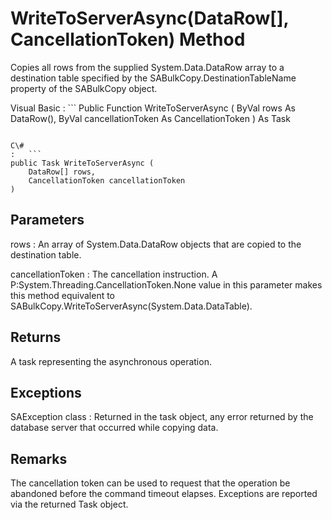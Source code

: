 <!-- loio81dddcda6ce2101490588b871da8e6f3 -->

# WriteToServerAsync\(DataRow\[\], CancellationToken\) Method

Copies all rows from the supplied System.Data.DataRow array to a destination table specified by the SABulkCopy.DestinationTableName property of the SABulkCopy object.



Visual Basic
:   ```
Public Function WriteToServerAsync (
    ByVal rows As DataRow(),
    ByVal cancellationToken As CancellationToken
) As Task
```

C\#
:   ```
public Task WriteToServerAsync (
    DataRow[] rows,
    CancellationToken cancellationToken
)
```



## Parameters

rows
:   An array of System.Data.DataRow objects that are copied to the destination table.

cancellationToken
:   The cancellation instruction. A P:System.Threading.CancellationToken.None value in this parameter makes this method equivalent to SABulkCopy.WriteToServerAsync\(System.Data.DataTable\).



## Returns

A task representing the asynchronous operation.



## Exceptions

SAException class
:   Returned in the task object, any error returned by the database server that occurred while copying data.



## Remarks

The cancellation token can be used to request that the operation be abandoned before the command timeout elapses. Exceptions are reported via the returned Task object.

